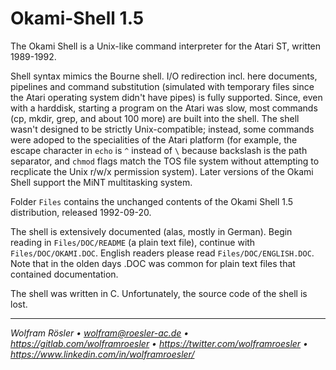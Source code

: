 # Okami-Shell 1.5

The Okami Shell is a Unix-like command interpreter for the Atari ST, written 1989-1992.

Shell syntax mimics the Bourne shell. I/O redirection incl. here documents, pipelines and command substitution (simulated with temporary files since the Atari operating system didn't have pipes) is fully supported. Since, even with a harddisk, starting a program on the Atari was slow, most commands (cp, mkdir, grep, and about 100 more) are built into the shell. The shell wasn't designed to be strictly Unix-compatible; instead, some commands were adoped to the specialities of the Atari platform (for example, the escape character in `echo` is `^` instead of `\` because backslash is the path separator, and `chmod` flags match the TOS file system without attempting to recplicate the Unix r/w/x permission system). Later versions of the Okami Shell support the MiNT multitasking system.

Folder `Files` contains the unchanged contents of the Okami Shell 1.5 distribution, released 1992-09-20.

The shell is extensively documented (alas, mostly in German). Begin reading in `Files/DOC/README` (a plain text file), continue with `Files/DOC/OKAMI.DOC`. English readers please read `Files/DOC/ENGLISH.DOC`. Note that in the olden days .DOC was common for plain text files that contained documentation.

The shell was written in C. Unfortunately, the source code of the shell is lost.

---
*Wolfram Rösler • wolfram@roesler-ac.de • https://gitlab.com/wolframroesler • https://twitter.com/wolframroesler • https://www.linkedin.com/in/wolframroesler/*
